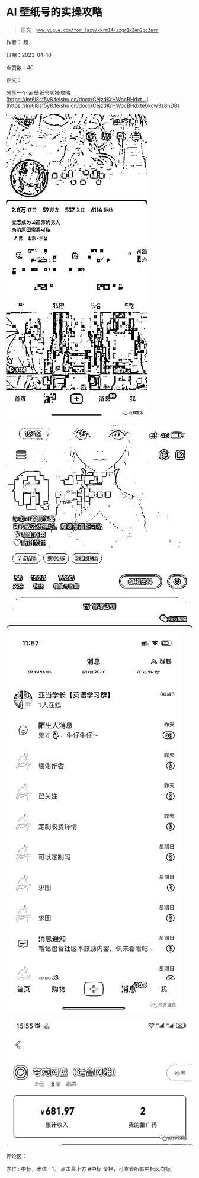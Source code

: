 # AI 壁纸号的实操攻略

> 原文：[`www.yuque.com/for_lazy/xkrm14/izgr1x2un2gc3arr`](https://www.yuque.com/for_lazy/xkrm14/izgr1x2un2gc3arr)

作者： 超！

日期：2023-04-10

点赞数：40

正文：

分享一个 ai 壁纸号实操攻略 [https://lm6l8sf5y8.feishu.cn/docx/CejzdKrHWocBHdxt...](https://lm6l8sf5y8.feishu.cn/docx/CejzdKrHWocBHdxte0kcw3z8nDB)

![](img/68b595ddd432343c06970002913a5584.png)

![](img/8ee50875efcd4605978b7da29936d457.png)

![](img/a2f1761d1c8751e84f28b60d9eae345a.png)

![](img/8c40e88710069a03d9fb3b2f53917b53.png)

评论区：

亦仁 : 中标，术值 +1。 点击最上方 #中标 专栏，可查看所有中标风向标。




